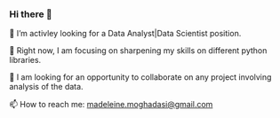 ### Hi there 👋

 🔭 I’m activley looking for a Data Analyst|Data Scientist position.
 
 🌱 Right now, I am focusing on sharpening my skills on different python libraries.
 
 👯 I am looking for an opportunity to collaborate on any project involving analysis of the data.
 
 📫 How to reach me: madeleine.moghadasi@gmail.com
 

 
